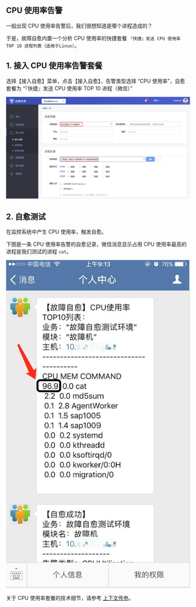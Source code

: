## CPU 使用率告警

一般出现 CPU 使用率告警后，我们很想知道是哪个进程造成的？

于是，故障自愈内置一个分析 CPU 使用率的快捷套餐 `『快捷』发送 CPU 使用率 TOP 10 进程列表（适用于Linux）`。

## 1. 接入 CPU 使用率告警套餐

选择【接入自愈】菜单，点击【接入自愈】，告警类型选择 “CPU 使用率”，自愈套餐为 “『快捷』发送 CPU 使用率 TOP 10 进程（微信）”

![-w1371](media/15682039456603.jpg)

## 2. 自愈测试

在监控系统中产生 CPU 使用率，触发自愈。

下图是一条 CPU 使用率告警的自愈记录，微信消息显示占用 CPU 使用率最高的进程是我们测试的进程 `cat`。

![](media/14955961800142.jpg)

关于 CPU 使用率套餐的技术细节，请参考 [上下文传参](Context_Parameters.md)。 
